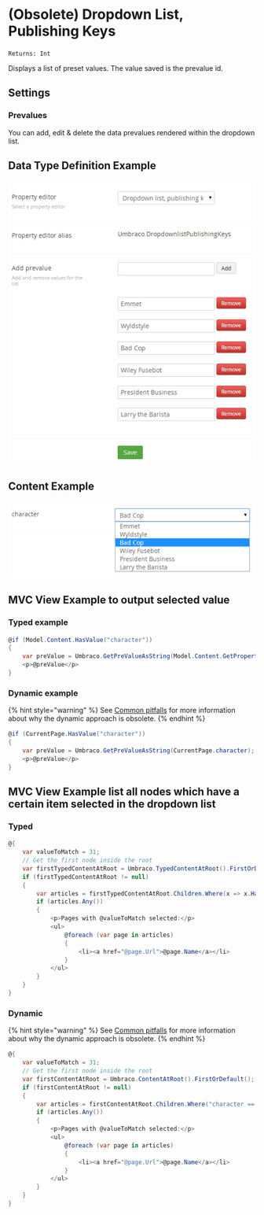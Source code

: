 # (Obsolete) Dropdown List, Publishing Keys

`Returns: Int`

Displays a list of preset values. The value saved is the prevalue id.

## Settings

### Prevalues

You can add, edit & delete the data prevalues rendered within the dropdown list.

## Data Type Definition Example

![Dropdown List Data Type Definition](images/Dropdown-List-Keys-DataType.png)

## Content Example

![Dropdown List Content](images/Dropdown-List-Keys-Content.png)

## MVC View Example to output selected value

### Typed example

```csharp
@if (Model.Content.HasValue("character"))
{
    var preValue = Umbraco.GetPreValueAsString(Model.Content.GetPropertyValue<int>("character"));
    <p>@preValue</p>
}
```

### Dynamic example

{% hint style="warning" %}
See [Common pitfalls](../../../../../reference/common-pitfalls.md) for more information about why the dynamic approach is obsolete.
{% endhint %}

```csharp
@if (CurrentPage.HasValue("character"))
{
    var preValue = Umbraco.GetPreValueAsString(CurrentPage.character);
    <p>@preValue</p>
}
```

## MVC View Example list all nodes which have a certain item selected in the dropdown list

### Typed

```csharp
@{
    var valueToMatch = 31;
    // Get the first node inside the root
    var firstTypedContentAtRoot = Umbraco.TypedContentAtRoot().FirstOrDefault();
    if (firstTypedContentAtRoot != null)
    {
        var articles = firstTypedContentAtRoot.Children.Where(x => x.HasValue("character") && x.GetPropertyValue<int>("character") == valueToMatch);
        if (articles.Any())
        {
            <p>Pages with @valueToMatch selected:</p>
            <ul>
                @foreach (var page in articles)
                {
                    <li><a href="@page.Url">@page.Name</a></li>
                }
            </ul>
        }
    }
}
```

### Dynamic

{% hint style="warning" %}
See [Common pitfalls](../../../../../reference/common-pitfalls.md) for more information about why the dynamic approach is obsolete.
{% endhint %}

```csharp
@{
    var valueToMatch = 31;
    // Get the first node inside the root
    var firstContentAtRoot = Umbraco.ContentAtRoot().FirstOrDefault();
    if (firstContentAtRoot != null)
    {
        var articles = firstContentAtRoot.Children.Where("character == @0", valueToMatch);
        if (articles.Any())
        {
            <p>Pages with @valueToMatch selected:</p>
            <ul>
                @foreach (var page in articles)
                {
                    <li><a href="@page.Url">@page.Name</a></li>
                }
            </ul>
        }
    }
}
```
